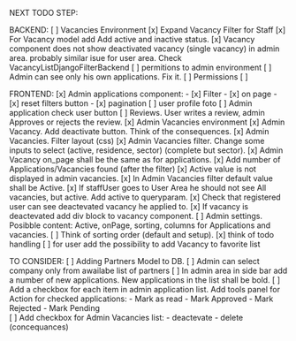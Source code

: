 NEXT TODO STEP:
 



BACKEND:
    [ ] Vacancies Environment
        [x] Expand Vacancy Filter for Staff
        [x] For Vacancy model add Add active and inactive status.
        [x] Vacancy component does not show deactivated vacancy (single vacancy) in admin area.
            probably similar isue for user area. Check VacancyListDjangoFilterBackend
    [ ] permitions to admin environment
    [ ] Admin can see only his own applications. Fix it.
    [ ] Permissions
        [ ]

    
    
    

FRONTEND:
    [x] Admin applications component:
        - [x]  Filter 
        - [x]  on page 
        - [x]  reset filters button 
        - [x]  pagination 
    [ ] user profile foto
    [ ] Admin application check user button
    [ ] Reviews. User writes a review, admin Approves or rejects the review.
    [x] Admin Vacancies environment
        [x] Admin Vacancy. Add deactivate button. Think of the consequences.
        [x] Admin Vacancies. Filter layout (css) 
        [x] Admin Vacancies filter. Change some inputs to select (active, residence, sector) (complete but sector).
        [x] Admin Vacancy on_page shall be the same as for applications. 
        [x] Add number of Applications/Vacancies found (after the filter) 
        [x] Active value is not displayed in admin vacancies. 
        [x] In Admin Vacancies filter default value shall be Active. 
        [x] If staffUser goes to User Area he should not see All vacancies, but active. Add active to queryparam. 
        [x] Check that registered user can see deactevated vacancy he applied to. 
        [x] If vacancy is deactevated add div block to vacancy component. 
    [ ] Admin settings. Posibble content: Active, onPage, sorting, columns for Applications and vacancies.
    [ ] Think of sorting order (default and setup).
    [x] think of todo handling
    [ ] for user add the possibility to add Vacancy to favorite list
    
    
    
TO CONSIDER:
    [ ] Adding Partners Model to DB.
        [ ] Admin can select company only from awailabe list of partners
    [ ] In admin area in side bar add a number of new applications. New applications in the list shall be bold.
    [ ] Add a checkbox for each item in admin application list. Add tools panel for Action for checked applications:
        - Mark as read
        - Mark Approved
        - Mark Rejected
        - Mark Pending    
    [ ] Add checkbox for Admin Vacancies list:
        - deactevate
        - delete (concequances)
        



















